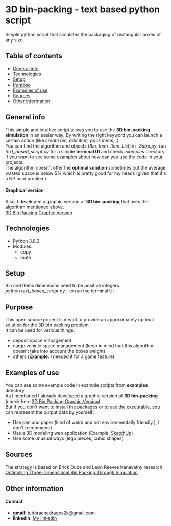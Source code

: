 # 3D bin-packing - text based python script
Simple python script that simulates the packaging of rectangular boxes of any size.
## Table of contents
* [General info](#general-info)
* [Technologies](#technologies)
* [Setup](#setup)
* [Purpose](#purpose)
* [Examples of use](#examples-of-use)
* [Sources](#sources)
* [Other information](#other-information)
## General info
This simple and intuitive script allows you to use the **3D bin-packing simulation** in an easier way.
By writing the right keyword you can launch a certain action (like _create bin, add item, pack items_,..).
<br />
You can find the algorithm and objects (_Bin, Item, Item_List_) in __3dbp.py_, 
run _text_based_script.py_ for a simple **terminal UI** and 
check _examples_ directory if you want to see some examples about how can you use the code in your projects.
<br />
The algorithm doesn't offer the **optimal solution** sometimes but the average wasted space is below 5% which is pretty good for my needs (given that it's a NP hard problem).
#### Graphical version
Also, I developed a graphic version of **3D bin-packing** that uses the algorithm mentioned above.
<br />
[3D Bin Packing Graphic Version](https://github.com/DragosCosmin2000/3D-Bin-Packing-Graphic-Version)
## Technologies
* Python 3.8.3
* Modules:
    - copy
    - math
## Setup
Bin and Items dimensions need to be positive integers.
<br />
_python text_based_script.py_ - to run the terminal UI
## Purpose
This open source project is meant to provide an approximately optimal solution for the 3D bin packing problem.
<br />
It can be used for various things:
- deposit space management
- cargo vehicle space management (keep in mind that this algorithm doesn't take into account the boxes weight)
- others (**Example**: I needed it for a game feature)
## Examples of use
You can see some example code in example scripts from **examples** directory.
<br />
As I mentioned I already developed a graphic version of **3D bin-packing** (check here [3D Bin Packing Graphic Version](https://github.com/DragosCosmin2000/3D-Bin-Packing-Graphic-Version)).
<br />
But if you don't want to install the packages or to use the executable, you can represent the output data by yourself:
- Use pen and paper (kind of weird and not environmentally friendly:), I don't recommend)
- Use a 3D modeling web application (Example: [SketchUp](https://app.sketchup.com/app))
- Use some unusual ways (lego pieces, cubic shapes)
## Sources
The strategy is based on Erick Dube and Leon Reeves Kanavathy research [Optimizing Three-Dimensional Bin Packing Through Simulation](https://www.researchgate.net/publication/228974015_Optimizing_Three-Dimensional_Bin_Packing_Through_Simulation)
## Other information
#### Contact
* **gmail**: tudorachedragos2k@gmail.com
* **linkedin**: [My linkedin](https://www.linkedin.com/in/dragos-tudorache-8b15131b5/)

